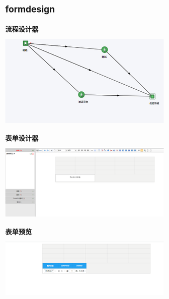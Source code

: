 # formdesign
## 流程设计器
![Image text](https://github.com/pvzbjinput/formdesign/blob/master/8e5709dfb3a4e814208aa944a4daa2ce.png?raw=true)
## 表单设计器
![Image text](https://github.com/pvzbjinput/formdesign/blob/master/a44ba21bdf0b274887c2e25ec08b64fa.png?raw=true)
## 表单预览
![Image text](https://github.com/pvzbjinput/formdesign/blob/master/7059c0268e128446966d6921eee7388a.png?raw=true)
